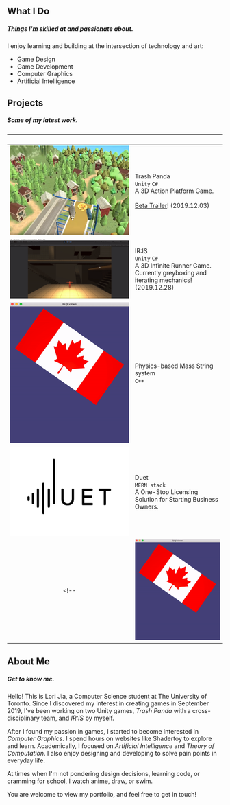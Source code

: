 <a id="general"></a>
## What I Do 
##### Things I'm skilled at and passionate about.
I enjoy learning and building at the intersection of technology and art:
- Game Design
- Game Development
- Computer Graphics
- Artificial Intelligence

<a id="projects"></a>
## Projects
##### Some of my latest work.

| <img src="" width="300"/> | <img src="" width="200"/> |
|:-------------:|:------------------|
|![TrashPanda](./images/trash-panda.PNG)| Trash Panda <br> `Unity`  `C#` <br> A 3D Action Platform Game.  <br><br> <i class="fas fa-bullhorn fa-fw"></i> [Beta Trailer](https://drive.google.com/open?id=1usFyJ05wTuv_eQOb6xLRQSFDuo-eD2T3)! (2019.12.03) |
|![IR-IS](./images/IR-IS-greybox.gif)| IR:IS <br> `Unity` `C#`  <br> A 3D Infinite Runner Game. <br> <i class="fas fa-bullhorn fa-fw"></i> Currently greyboxing and iterating mechanics! (2019.12.28) |
|![Physics-based-rendering](./images/flag.gif)| Physics-based Mass String system <br> `C++`    | 
|![DUET](./images/duet.png)| Duet <br> `MERN stack` <br> A One-Stop Licensing Solution for Starting Business Owners.  |
<!-- |![Shader](./images/flag.gif)| Shader <br> `GLSL`    |  -->

<a id="self-intro"></a>
## About Me
##### Get to know me.

Hello! This is Lori Jia, a Computer Science student at The University of Toronto. Since I discovered my interest in creating games in September 2019, I've been working on two Unity games, _Trash Panda_ with a cross-disciplinary team, and _IR:IS_ by myself. 

After I found my passion in games, I started to become interested in _Computer Graphics_. I spend hours on websites like Shadertoy to explore and learn. Academically, I focused on _Artificial Intelligence_ and _Theory of Computation_. I also enjoy designing and developing to solve pain points in everyday life. 

At times when I'm not pondering design decisions, learning code, or cramming for school, I watch anime, draw, or swim. 

You are welcome to view my portfolio, and feel free to get in touch!

<!-- * * * -->

<!-- <a id="contact"></a>
## Contact
##### Get in touch.
- [GitHub](https://github.com/jialori)
- [LinkedIn](https://www.linkedin.com/in/lori-jia-487030138/)
- [Resume](https://drive.google.com/open?id=1xBoQev8nE7k00Np-H0JbqncXR44-roNY)
 -->

<!--PIXIV: https://www.pixiv.net/en/users/9644834 -->